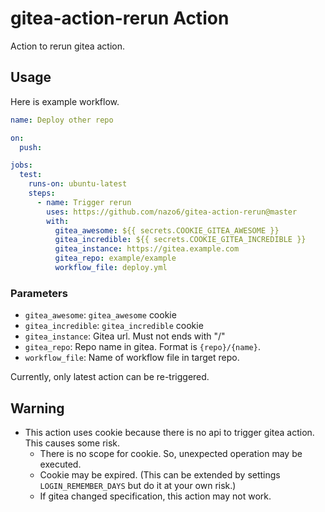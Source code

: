 # gitea-action-rerun Action

Action to rerun gitea action.

## Usage

Here is example workflow.

```yaml:.gitea/workflows/action.yml
name: Deploy other repo

on:
  push:

jobs:
  test:
    runs-on: ubuntu-latest
    steps:
      - name: Trigger rerun
        uses: https://github.com/nazo6/gitea-action-rerun@master
        with:
          gitea_awesome: ${{ secrets.COOKIE_GITEA_AWESOME }}
          gitea_incredible: ${{ secrets.COOKIE_GITEA_INCREDIBLE }}
          gitea_instance: https://gitea.example.com
          gitea_repo: example/example
          workflow_file: deploy.yml
```

### Parameters

- `gitea_awesome`: `gitea_awesome` cookie
- `gitea_incredible`: `gitea_incredible` cookie
- `gitea_instance`: Gitea url. Must not ends with "/"
- `gitea_repo`: Repo name in gitea. Format is `{repo}/{name}`.
- `workflow_file`: Name of workflow file in target repo.

Currently, only latest action can be re-triggered.

## Warning

- This action uses cookie because there is no api to trigger gitea action. This
  causes some risk.
  - There is no scope for cookie. So, unexpected operation may be executed.
  - Cookie may be expired. (This can be extended by settings
    `LOGIN_REMEMBER_DAYS` but do it at your own risk.)
  - If gitea changed specification, this action may not work.
